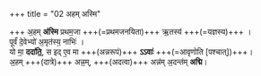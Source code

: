 +++
title = "02 अहम् अस्मि"

+++
अ॒हम् **अ॑स्मि** प्रथम॒जा +++(=प्रथमजनयिता)+++ ऋ॒तस्य॑ +++(=यज्ञस्य)+++ ।  
पूर्वं॑ दे॒वेभ्यो॑ अ॒मृत॑स्य॒ नाभिः॑ ।  
यो मा॒ **ददा॑ति॒**, स इद् ए॒व मा +++(अन्नरूपं)+++ **ऽऽवाः॑** +++(=आवृणोति [पश्चात्])+++।  
अ॒हम् +++(दात्रे)+++ अन्न॒म्, +++(अदत्वा)+++ अन्न॑म् अ॒दन्त॑म् **अद्मि**।